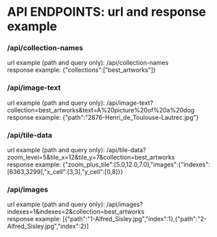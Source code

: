 # API ENDPOINTS: url and response example

### /api/collection-names
url example (path and query only): /api/collection-names <br>
response example: {"collections":["best_artworks"]}

### /api/image-text
url example (path and query only): /api/image-text?collection=best_artworks&text=A%20picture%20of%20a%20dog <br>
response example: {"path":"2876-Henri_de_Toulouse-Lautrec.jpg"}

### /api/tile-data
url example (path and query only): /api/tile-data?zoom_level=5&tile_x=12&tile_y=7&collection=best_artworks <br>
response example: {"zoom_plus_tile":[5.0,12.0,7.0],"images":{"indexes":[6363,3299],"x_cell":[3,3],"y_cell":[0,8]}}

### /api/images
url example (path and query only): /api/images?indexes=1&indexes=2&collection=best_artworks <br>
response example: [{"path":"1-Alfred_Sisley.jpg","index":1},{"path":"2-Alfred_Sisley.jpg","index":2}]
